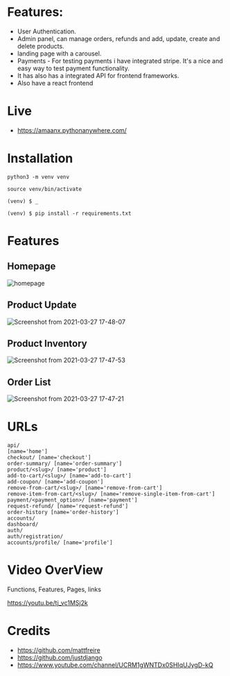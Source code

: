 
# Features:
- User Authentication.
- Admin panel, can manage orders, refunds and  add, update, create and delete products. 
- landing page with a carousel. 
- Payments - For testing payments i have integrated stripe. It's a nice and easy way to test payment functionality.
- It has also has a integrated API for frontend frameworks.
- Also have a react frontend

# Live 
* https://amaanx.pythonanywhere.com/

# Installation

`python3 -m venv venv`

`source venv/bin/activate`

`(venv) $ _ `

`(venv) $ pip install -r requirements.txt`

# Features

## Homepage
![homepage](https://user-images.githubusercontent.com/30196830/112720395-13e06600-8f24-11eb-8b57-ed521554c28a.png)
## Product Update
![Screenshot from 2021-03-27 17-48-07](https://user-images.githubusercontent.com/30196830/112720481-a6810500-8f24-11eb-8494-b4f15936749e.png)
## Product Inventory
![Screenshot from 2021-03-27 17-47-53](https://user-images.githubusercontent.com/30196830/112720485-aaad2280-8f24-11eb-9662-c4980902b1f4.png)
## Order List
![Screenshot from 2021-03-27 17-47-21](https://user-images.githubusercontent.com/30196830/112720486-ad0f7c80-8f24-11eb-88f5-c8ffe253857f.png)

# URLs

```
api/
[name='home']
checkout/ [name='checkout']
order-summary/ [name='order-summary']
product/<slug>/ [name='product']
add-to-cart/<slug>/ [name='add-to-cart']
add-coupon/ [name='add-coupon']
remove-from-cart/<slug>/ [name='remove-from-cart']
remove-item-from-cart/<slug>/ [name='remove-single-item-from-cart']
payment/<payment_option>/ [name='payment']
request-refund/ [name='request-refund']
order-history [name='order-history']
accounts/
dashboard/
auth/
auth/registration/
accounts/profile/ [name='profile']
```

# Video OverView 

Functions, Features, Pages, links

https://youtu.be/tj_vc1MSj2k

# Credits 
- https://github.com/mattfreire
- https://github.com/justdjango
- https://www.youtube.com/channel/UCRM1gWNTDx0SHIqUJygD-kQ
